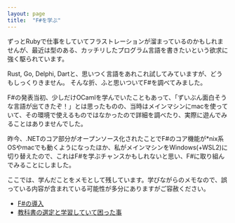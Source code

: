 ```yaml
---
layout: page
title:  "F#を学ぶ"
---
```


ずっとRubyで仕事をしていてフラストレーションが溜まっているのかもしれませんが、最近は型のある、カッチリしたプログラム言語を書きたいという欲求に強く駆られています。

Rust, Go, Delphi, Dartと、思いつく言語をあれこれ試してみていますが、どうもしっくりきません。
そんな折、ふと思いついてF#を調べてみました。

F#の発表当初、少しだけOCamlを学んでいたこともあって、「ずいぶん面白そうな言語が出てきたぞ！」とは思ったものの、当時はメインマシンにmacを使っていて、その環境で使えるものではなかったので詳細を調べたり、実際に遊んでみることはありませんでした。

昨今、.NETのコア部分がオープンソース化されたことでF#のコア機能が*nix系OSやmacでも動くようになったほか、私がメインマシンをWindows(+WSL2)に切り替えたので、これはF#を学ぶチャンスかもしれないと思い、F#に取り組んでみることにしました。

ここでは、学んだことをメモとして残しています。学びながらのメモなので、誤っている内容が含まれている可能性が多分にありますがご容赦ください。

- [F#の導入](/fsharp/contents/install.html)
- [教科書の選定と学習していて困った事](/fsharp/contents/learn_via_ocaml.html)
